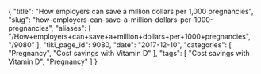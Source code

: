 {
    "title": "How employers can save a million dollars per 1,000 pregnancies",
    "slug": "how-employers-can-save-a-million-dollars-per-1000-pregnancies",
    "aliases": [
        "/How+employers+can+save+a+million+dollars+per+1000+pregnancies",
        "/9080"
    ],
    "tiki_page_id": 9080,
    "date": "2017-12-10",
    "categories": [
        "Pregnancy",
        "Cost savings with Vitamin D"
    ],
    "tags": [
        "Cost savings with Vitamin D",
        "Pregnancy"
    ]
}